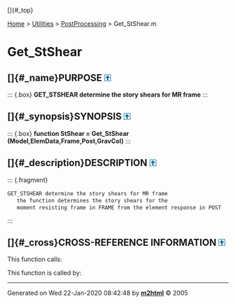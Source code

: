 []{#_top}

<div>

[Home](../../FEDEASLab.html) \> [Utilities](../FEDEASLab.html) \>
[PostProcessing](FEDEASLab.html) \> Get_StShear.m

</div>

# Get_StShear

## []{#_name}PURPOSE [![\^](../../up.png)](#_top)

::: {.box}
**GET_STSHEAR determine the story shears for MR frame**
:::

## []{#_synopsis}SYNOPSIS [![\^](../../up.png)](#_top)

::: {.box}
**function StShear = Get_StShear (Model,ElemData,Frame,Post,GravCol)**
:::

## []{#_description}DESCRIPTION [![\^](../../up.png)](#_top)

::: {.fragment}
``` {.comment}
GET_STSHEAR determine the story shears for MR frame
   the function determines the story shears for the
   moment resisting frame in FRAME from the element response in POST
```
:::

## []{#_cross}CROSS-REFERENCE INFORMATION [![\^](../../up.png)](#_top)

This function calls:

This function is called by:

------------------------------------------------------------------------

Generated on Wed 22-Jan-2020 08:42:48 by
**[m2html](http://www.artefact.tk/software/matlab/m2html/ "Matlab Documentation in HTML")**
© 2005
